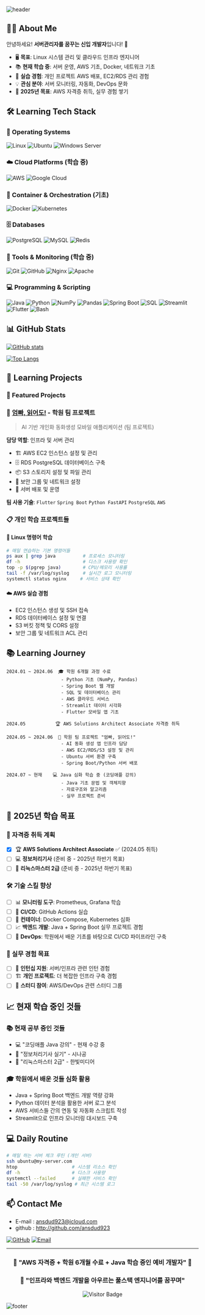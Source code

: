 ![header](https://capsule-render.vercel.app/api?type=waving&color=0:9B59B6,100:8E44AD&height=300&section=header&text=Aspiring%20SysAdmin%20🌱&fontSize=50&fontColor=ffffff)

## 👨‍💻 About Me

안녕하세요! **서버관리자를 꿈꾸는 신입 개발자**입니다! 🌱

- 🖥️ **목표**: Linux 시스템 관리 및 클라우드 인프라 엔지니어
- 📚 **현재 학습 중**: 서버 운영, AWS 기초, Docker, 네트워크 기초
- 🔧 **실습 경험**: 개인 프로젝트 AWS 배포, EC2/RDS 관리 경험
- 💡 **관심 분야**: 서버 모니터링, 자동화, DevOps 문화
- 🎯 **2025년 목표**: AWS 자격증 취득, 실무 경험 쌓기

## 🛠️ Learning Tech Stack

### 🐧 Operating Systems
![Linux](https://img.shields.io/badge/Linux-9B59B6?style=flat-square&logo=linux&logoColor=white)
![Ubuntu](https://img.shields.io/badge/Ubuntu-8E44AD?style=flat-square&logo=ubuntu&logoColor=white)
![Windows Server](https://img.shields.io/badge/Windows_Server-A569BD?style=flat-square&logo=windows&logoColor=white)

### ☁️ Cloud Platforms (학습 중)
![AWS](https://img.shields.io/badge/AWS-9B59B6?style=flat-square&logo=amazon-aws&logoColor=white)
![Google Cloud](https://img.shields.io/badge/Google_Cloud-8E44AD?style=flat-square&logo=google-cloud&logoColor=white)

### 🐳 Container & Orchestration (기초)
![Docker](https://img.shields.io/badge/Docker-A569BD?style=flat-square&logo=docker&logoColor=white)
![Kubernetes](https://img.shields.io/badge/Kubernetes-9B59B6?style=flat-square&logo=kubernetes&logoColor=white)

### 🗄️ Databases
![PostgreSQL](https://img.shields.io/badge/PostgreSQL-8E44AD?style=flat-square&logo=postgresql&logoColor=white)
![MySQL](https://img.shields.io/badge/MySQL-9B59B6?style=flat-square&logo=mysql&logoColor=white)
![Redis](https://img.shields.io/badge/Redis-A569BD?style=flat-square&logo=redis&logoColor=white)

### 🔧 Tools & Monitoring (학습 중)
![Git](https://img.shields.io/badge/Git-9B59B6?style=flat-square&logo=git&logoColor=white)
![GitHub](https://img.shields.io/badge/GitHub-8E44AD?style=flat-square&logo=github&logoColor=white)
![Nginx](https://img.shields.io/badge/Nginx-A569BD?style=flat-square&logo=nginx&logoColor=white)
![Apache](https://img.shields.io/badge/Apache-9B59B6?style=flat-square&logo=apache&logoColor=white)

### 💻 Programming & Scripting
![Java](https://img.shields.io/badge/Java-8E44AD?style=flat-square&logo=java&logoColor=white)
![Python](https://img.shields.io/badge/Python-9B59B6?style=flat-square&logo=python&logoColor=white)
![NumPy](https://img.shields.io/badge/NumPy-A569BD?style=flat-square&logo=numpy&logoColor=white)
![Pandas](https://img.shields.io/badge/Pandas-8E44AD?style=flat-square&logo=pandas&logoColor=white)
![Spring Boot](https://img.shields.io/badge/Spring_Boot-9B59B6?style=flat-square&logo=spring-boot&logoColor=white)
![SQL](https://img.shields.io/badge/SQL-A569BD?style=flat-square&logo=mysql&logoColor=white)
![Streamlit](https://img.shields.io/badge/Streamlit-8E44AD?style=flat-square&logo=streamlit&logoColor=white)
![Flutter](https://img.shields.io/badge/Flutter-9B59B6?style=flat-square&logo=flutter&logoColor=white)
![Bash](https://img.shields.io/badge/Bash-A569BD?style=flat-square&logo=gnu-bash&logoColor=white)

## 📊 GitHub Stats

[![GitHub stats](https://github-readme-stats.vercel.app/api?username=ansdud923&show_icons=true&theme=radical&title_color=9B59B6&text_color=8E44AD&bg_color=0,ffffff,f8f4ff&border_color=9B59B6)](https://github.com/anuraghazra/github-readme-stats)

[![Top Langs](https://github-readme-stats.vercel.app/api/top-langs/?username=ansdud923&layout=compact&theme=radical&title_color=9B59B6&text_color=8E44AD&bg_color=0,ffffff,f8f4ff&border_color=9B59B6&langs_count=8)](https://github.com/anuraghazra/github-readme-stats)

## 🚀 Learning Projects

### 🚀 Featured Projects

### 📖 [엄빠, 읽어도!](https://github.com/ansdud923/fairytale-app) - 학원 팀 프로젝트
> AI 기반 개인화 동화생성 모바일 애플리케이션 (팀 프로젝트)

**담당 역할**: 인프라 및 서버 관리 
- 🏗️ AWS EC2 인스턴스 설정 및 관리
- 🗄️ RDS PostgreSQL 데이터베이스 구축
- 📦 S3 스토리지 설정 및 파일 관리
- 🔐 보안 그룹 및 네트워크 설정
- 🚀 서버 배포 및 운영

**팀 사용 기술**: `Flutter` `Spring Boot` `Python FastAPI` `PostgreSQL` `AWS`

### 📋 개인 학습 프로젝트들

#### 🐧 Linux 명령어 학습
```bash
# 매일 연습하는 기본 명령어들
ps aux | grep java          # 프로세스 모니터링
df -h                       # 디스크 사용량 확인
top -p $(pgrep java)        # CPU/메모리 사용률
tail -f /var/log/syslog     # 실시간 로그 모니터링
systemctl status nginx     # 서비스 상태 확인
```

#### ☁️ AWS 실습 경험
- EC2 인스턴스 생성 및 SSH 접속
- RDS 데이터베이스 설정 및 연결
- S3 버킷 정책 및 CORS 설정
- 보안 그룹 및 네트워크 ACL 관리

## 📚 Learning Journey

```
2024.01 ~ 2024.06  🎓 학원 6개월 과정 수료
                    - Python 기초 (NumPy, Pandas)
                    - Spring Boot 웹 개발
                    - SQL 및 데이터베이스 관리
                    - AWS 클라우드 서비스
                    - Streamlit 데이터 시각화
                    - Flutter 모바일 앱 기초

2024.05           🏆 AWS Solutions Architect Associate 자격증 취득

2024.05 ~ 2024.06  🎨 학원 팀 프로젝트 "엄빠, 읽어도!" 
                    - AI 동화 생성 앱 인프라 담당
                    - AWS EC2/RDS/S3 설정 및 관리
                    - Ubuntu 서버 환경 구축
                    - Spring Boot/Python 서버 배포

2024.07 ~ 현재    💻 Java 심화 학습 중 (코딩애플 강의)
                    - Java 기초 문법 및 객체지향
                    - 자료구조와 알고리즘
                    - 실무 프로젝트 준비
```

## 🎯 2025년 학습 목표

### 📜 자격증 취득 계획
- [x] 🏆 **AWS Solutions Architect Associate** ✅ (2024.05 취득)
- [ ] 💻 **정보처리기사** (준비 중 - 2025년 하반기 목표)
- [ ] 🐧 **리눅스마스터 2급** (준비 중 - 2025년 하반기 목표)

### 🛠️ 기술 스킬 향상
- [ ] 📊 **모니터링 도구**: Prometheus, Grafana 학습
- [ ] 🔄 **CI/CD**: GitHub Actions 실습
- [ ] 🐳 **컨테이너**: Docker Compose, Kubernetes 심화
- [ ] 📈 **백엔드 개발**: Java + Spring Boot 실무 프로젝트 경험
- [ ] 🔧 **DevOps**: 학원에서 배운 기초를 바탕으로 CI/CD 파이프라인 구축

### 💼 실무 경험 목표
- [ ] 👥 **인턴십 지원**: 서버/인프라 관련 인턴 경험
- [ ] 🏗️ **개인 프로젝트**: 더 복잡한 인프라 구축 경험
- [ ] 📖 **스터디 참여**: AWS/DevOps 관련 스터디 그룹

## 📈 현재 학습 중인 것들

### 📚 현재 공부 중인 것들
- 💻 "코딩애플 Java 강의" - 현재 수강 중
- 📘 "정보처리기사 실기" - 시나공
- 📕 "리눅스마스터 2급" - 한빛미디어  

### 🎓 학원에서 배운 것들 심화 활용
- Java + Spring Boot 백엔드 개발 역량 강화
- Python 데이터 분석을 활용한 서버 로그 분석
- AWS 서비스들 간의 연동 및 자동화 스크립트 작성
- Streamlit으로 인프라 모니터링 대시보드 구축

## 💻 Daily Routine

```bash
# 매일 하는 서버 체크 루틴 (개인 서버)
ssh ubuntu@my-server.com
htop                    # 시스템 리소스 확인
df -h                   # 디스크 사용량
systemctl --failed      # 실패한 서비스 확인
tail -50 /var/log/syslog # 최근 시스템 로그
```

## 📫 Contact Me
- E-mail : ansdud923@icloud.com
- github : http://github.com/ansdud923

[![GitHub](https://img.shields.io/badge/GitHub-8E44AD?style=flat-square&logo=github&logoColor=white)](https://github.com/ansdud923)
[![Email](https://img.shields.io/badge/Email-9B59B6?style=flat-square&logo=gmail&logoColor=white)](mailto:ansdud923@icloud.com)

---

<div align="center">

### 💜 "AWS 자격증 + 학원 6개월 수료 + Java 학습 중인 예비 개발자" 💜
### 🌸 "인프라와 백엔드 개발을 아우르는 풀스택 엔지니어를 꿈꾸며"

![Visitor Badge](https://visitor-badge.laobi.icu/badge?page_id=ansdud923.ansdud923&color=9B59B6)

</div>

![footer](https://capsule-render.vercel.app/api?type=waving&color=0:9B59B6,100:8E44AD&height=150&section=footer)
